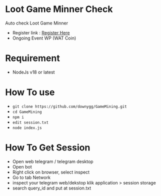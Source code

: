 # Loot Game Minner Check
Auto check Loot Game Minner<br>
- Register link : [Register Here](https://t.me/gamee?start=ref_7027899934)
- Ongoing Event WP (WAT Coin)
  
# Requirement
- NodeJs v18 or latest

# How To use
- ```git clone https://github.com/downygg/GameMining.git```
- ```cd GameMining```
- ```npm i```
- ```edit session.txt```
- ```node index.js```
  
# How To Get Session
- Open web telegram / telegram desktop
- Open bot
- Right click on browser, select inspect
- Go to tab Network
- inspect your telegram web/dekstop klik application > session storage
- search query_id and put at session.txt

